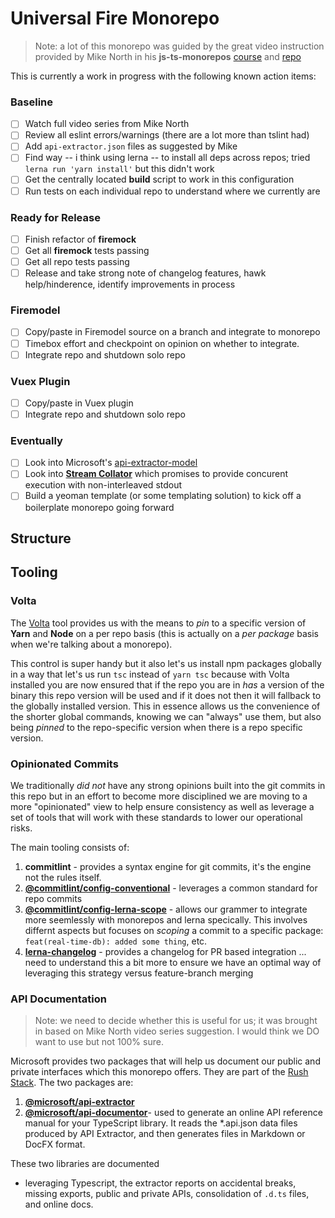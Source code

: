 # Universal Fire Monorepo

> Note: a lot of this monorepo was guided by the great video instruction provided by Mike North in his **js-ts-monorepos** [course](https://frontendmasters.com/courses/monorepos) and [repo](https://github.com/mike-north/js-ts-monorepos/)

This is currently a work in progress with the following known action items:

### Baseline
- [ ] Watch full video series from Mike North
- [ ] Review all eslint errors/warnings (there are a lot more than tslint had)
- [ ] Add `api-extractor.json` files as suggested by Mike
- [ ] Find way -- i think using lerna -- to install all deps across repos; tried `lerna run 'yarn install'` but this didn't work
- [ ] Get the centrally located **build** script to work in this configuration
- [ ] Run tests on each individual repo to understand where we currently are

### Ready for Release
- [ ] Finish refactor of **firemock**
- [ ] Get all **firemock** tests passing
- [ ] Get all repo tests passing
- [ ] Release and take strong note of changelog features, hawk help/hinderence, identify improvements in process

### Firemodel
- [ ] Copy/paste in Firemodel source on a branch and integrate to monorepo
- [ ] Timebox effort and checkpoint on opinion on whether to integrate.
- [ ] Integrate repo and shutdown solo repo

### Vuex Plugin
- [ ] Copy/paste in Vuex plugin 
- [ ] Integrate repo and shutdown solo repo

### Eventually
- [ ] Look into Microsoft's [api-extractor-model](https://github.com/microsoft/rushstack/tree/master/apps/api-extractor-model)
- [ ] Look into [**Stream Collator**](https://www.npmjs.com/package/@rushstack/stream-collator) which promises to provide concurent execution with non-interleaved stdout
- [ ] Build a yeoman template (or some templating solution) to kick off a boilerplate monorepo going forward

## Structure


## Tooling

### Volta

The [Volta](https://volta.sh/) tool provides us with the means to _pin_ to a specific version of **Yarn** and **Node** on a per repo basis (this is actually on a _per package_ basis when we're talking about a monorepo). 

This control is super handy but it also let's us install npm packages globally in a way that let's us run `tsc` instead of `yarn tsc` because with Volta installed you are now ensured that if the repo you are in _has_ a version of the binary this repo version will be used and if it does not then it will fallback to the globally installed version. This in essence allows us the convenience of the shorter global commands, knowing we can "always" use them, but also being _pinned_ to the repo-specific version when there is a repo specific version.

### Opinionated Commits

We traditionally _did not_ have any strong opinions built into the git commits in this repo but in an effort to become more disciplined we are moving to a more "opinionated" view to help ensure consistency as well as leverage a set of tools that will work with these standards to lower our operational risks.

The main tooling consists of:

1. **commitlint** - provides a syntax engine for git commits, it's the engine not the rules itself.
2. [**@commitlint/config-conventional**](https://github.com/conventional-changelog/commitlint#readme) - leverages a common standard for repo commits
3. [**@commitlint/config-lerna-scope**](https://github.com/conventional-changelog/commitlint#readme) - allows our grammer to integrate more seemlessly with monorepos and lerna specically. This involves differnt aspects but focuses on _scoping_ a commit to a specific package: `feat(real-time-db): added some thing`, etc.
4. [**lerna-changelog**](https://github.com/lerna/lerna-changelog#readme) - provides a changelog for PR based integration ... need to understand this a bit more to ensure we have an optimal way of leveraging this strategy versus feature-branch merging

### API Documentation

> Note: we need to decide whether this is useful for us; it was brought in based on Mike North video series suggestion. I would think we DO want to use but not 100% sure.

Microsoft provides two packages that will help us document our public and private interfaces which this monorepo offers. They are part of the [Rush Stack](https://rushstack.io/). The two packages are:

1. [**@microsoft/api-extractor**](https://api-extractor.com/)
2. [**@microsoft/api-documentor**](https://github.com/microsoft/rushstack/tree/master/apps/api-documenter)- used to generate an online API reference manual for your TypeScript library. It reads the *.api.json data files produced by API Extractor, and then generates files in Markdown or DocFX format.

These two libraries are documented 
- leveraging Typescript, the extractor reports on accidental breaks, missing exports, public and private APIs, consolidation of `.d.ts` files, and online docs.